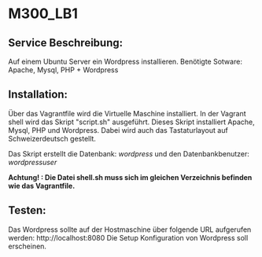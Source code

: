 # M300_LB1

## Service Beschreibung:
Auf einem Ubuntu Server ein Wordpress installieren.
Benötigte Sotware: Apache, Mysql, PHP + Wordpress

## Installation:
Über das Vagrantfile wird die Virtuelle Maschine installiert.
In der Vagrant shell wird das Skript "script.sh" ausgeführt.
Dieses Skript installiert Apache, Mysql, PHP und Wordpress. Dabei wird auch das Tastaturlayout auf Schweizerdeutsch gestellt.

Das Skript erstellt die Datenbank: *wordpress* und den Datenbankbenutzer: *wordpressuser*

**Achtung! : Die Datei shell.sh muss sich im gleichen Verzeichnis befinden wie das Vagrantfile.**

## Testen:
Das Wordpress sollte auf der Hostmaschine über folgende URL aufgerufen werden: http://localhost:8080
Die Setup Konfiguration von Wordpress soll erscheinen.

